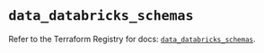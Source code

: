 # `data_databricks_schemas`

Refer to the Terraform Registry for docs: [`data_databricks_schemas`](https://registry.terraform.io/providers/databricks/databricks/1.33.0/docs/data-sources/schemas).
